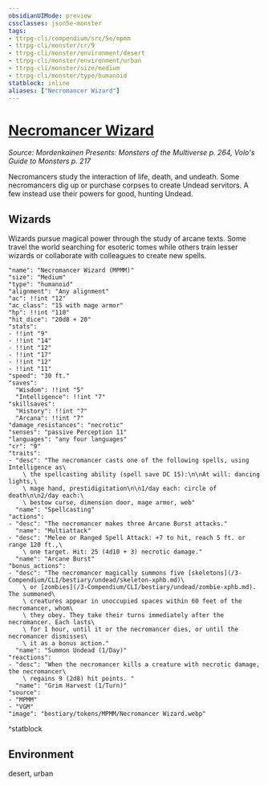 ```yaml
---
obsidianUIMode: preview
cssclasses: json5e-monster
tags:
- ttrpg-cli/compendium/src/5e/mpmm
- ttrpg-cli/monster/cr/9
- ttrpg-cli/monster/environment/desert
- ttrpg-cli/monster/environment/urban
- ttrpg-cli/monster/size/medium
- ttrpg-cli/monster/type/humanoid
statblock: inline
aliases: ["Necromancer Wizard"]
---
```

# [Necromancer Wizard](3-Compendium\CLI\bestiary\humanoid/necromancer-wizard-mpmm.md)
*Source: Mordenkainen Presents: Monsters of the Multiverse p. 264, Volo's Guide to Monsters p. 217*  

Necromancers study the interaction of life, death, and undeath. Some necromancers dig up or purchase corpses to create Undead servitors. A few instead use their powers for good, hunting Undead.

## Wizards

Wizards pursue magical power through the study of arcane texts. Some travel the world searching for esoteric tomes while others train lesser wizards or collaborate with colleagues to create new spells.

```statblock
"name": "Necromancer Wizard (MPMM)"
"size": "Medium"
"type": "humanoid"
"alignment": "Any alignment"
"ac": !!int "12"
"ac_class": "15 with mage armor"
"hp": !!int "110"
"hit_dice": "20d8 + 20"
"stats":
- !!int "9"
- !!int "14"
- !!int "12"
- !!int "17"
- !!int "12"
- !!int "11"
"speed": "30 ft."
"saves":
  "Wisdom": !!int "5"
  "Intelligence": !!int "7"
"skillsaves":
  "History": !!int "7"
  "Arcana": !!int "7"
"damage_resistances": "necrotic"
"senses": "passive Perception 11"
"languages": "any four languages"
"cr": "9"
"traits":
- "desc": "The necromancer casts one of the following spells, using Intelligence as\
    \ the spellcasting ability (spell save DC 15):\n\nAt will: dancing lights,\
    \ mage hand, prestidigitation\n\n1/day each: circle of death\n\n2/day each:\
    \ bestow curse, dimension door, mage armor, web"
  "name": "Spellcasting"
"actions":
- "desc": "The necromancer makes three Arcane Burst attacks."
  "name": "Multiattack"
- "desc": "Melee or Ranged Spell Attack: +7 to hit, reach 5 ft. or range 120 ft.,\
    \ one target. Hit: 25 (4d10 + 3) necrotic damage."
  "name": "Arcane Burst"
"bonus_actions":
- "desc": "The necromancer magically summons five [skeletons](/3-Compendium/CLI/bestiary/undead/skeleton-xphb.md)\
    \ or [zombies](/3-Compendium/CLI/bestiary/undead/zombie-xphb.md). The summoned\
    \ creatures appear in unoccupied spaces within 60 feet of the necromancer, whom\
    \ they obey. They take their turns immediately after the necromancer. Each lasts\
    \ for 1 hour, until it or the necromancer dies, or until the necromancer dismisses\
    \ it as a bonus action."
  "name": "Summon Undead (1/Day)"
"reactions":
- "desc": "When the necromancer kills a creature with necrotic damage, the necromancer\
    \ regains 9 (2d8) hit points. "
  "name": "Grim Harvest (1/Turn)"
"source":
- "MPMM"
- "VGM"
"image": "bestiary/tokens/MPMM/Necromancer Wizard.webp"
```
^statblock

## Environment

desert, urban